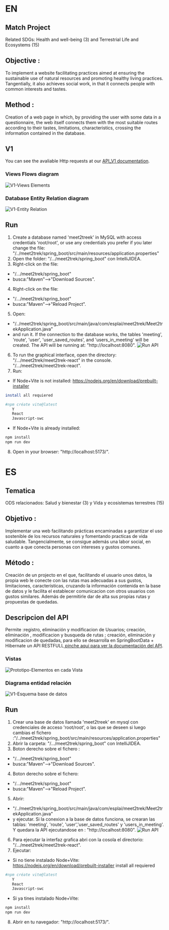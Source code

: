 
# EN
## Match Project
Related SDGs: Health and well-being (3) and Terrestrial Life and Ecosystems (15)
## Objective :
To implement a website facilitating practices aimed at ensuring the sustainable use of natural resources and promoting healthy living practices.
Tangentially, it also achieves social work, in that it connects people with common interests and tastes.

## Method :
Creation of a web page in which, by providing the user with some data in a questionnaire, the web itself connects them with the most suitable routes according to their tastes, limitations, characteristics, crossing the information contained in the database.

## V1
You can see the avaliable Http requests at our [API_V1 documentation](documentation_en/API_V1.md).
### Views Flows diagram
![V1-Views Elements](documentation_en/Views_V1.jpg)
### Database Entity Relation diagram
![V1-Entity Relation](documentation_en/EntityRelation_V1.jpg)
## Run
1. Create a database named 'meet2treek' in MySQL with access credentials 'root/root', or use any credentials you prefer if you later change the file: "/../meet2trek/spring_boot/src/main/resources/application.properties"
2. Open the folder:  "/.../meet2trek/spring_boot" con IntelliJIDEA.
3. Right-click on the file:
- "/.../meet2trek/spring_boot"
- busca:"Maven"-->"Download Sources".
4. Right-click on the file:
 - "/.../meet2trek/spring_boot"
- busca:"Maven"-->"Reload Project".
5. Open:
- "/../meet2trek/spring_boot/src/main/java/com/esplai/meet2trek/Meet2trekApplication.java" 
- and run it. If the connection to the database works, the tables 'meeting', 'route', 'user', 'user_saved_routes', and 'users_in_meeting' will be created. The API will be running at:  "http://localhost:8080".
![Run API](documentacion_es/Run_Meet2Trek.png)
6. To run the graphical interface, open the directory: "/.../meet2trek/meet2trek-react" in the console. "/.../meet2trek/meet2trek-react".
7. Run:
- If Node+Vite is not installed: 
https://nodejs.org/en/download/prebuilt-installer
```bash
install all requiered

#npm créate vite@latest
   Y 
   React
   Javascript-swc
```
- If Node+Vite is already installed: 
```bash
npm install
npm run dev
```
8. Open in your browser: "http://localhost:5173/".

# ES
## Tematica
ODS relacionados: Salud y bienestar (3) y Vida y ecosistemas terrestres (15)
## Objetivo :
Implementar una web facilitando prácticas encaminadas a garantizar el uso sostenible de los recursos naturales y fomentando practicas de vida saludable.
Tangencialmente, se consigue además una labor social, en cuanto a que conecta personas con intereses y gustos comunes.

## Método :
Creación de un projecto en el que, facilitando el usuario unos datos, la propia web le conecte con las rutas mas adecuadas a sus gustos, limitaciones, características, cruzando la información contenida en la base de datos y le facilita el establecer comunicacion con otros usuarios con gustos similares. Además de permitirle dar de alta sus propias rutas y propuestas de quedadas.

## Descripcion del API
Permite :registro, eliminación y modificacion de Usuarios;  creación, eliminación , modificacion y busqueda de rutas ; creación, eliminación y modificacion de quedadas, para ello se desarrolla en SpringBootData + Hibernate un API RESTFULL[ pinche aqui para ver la documentación del API](documentacion_es/API_Prototipo.md).
### Vistas

![Prototipo-Elementos en cada Vista](documentacion_es/Prototipo_ElementosVistas.jpg)


### Diagrama entidad relación
![V1-Esquema base de datos](documentacion_es/EntityRelation_Prototype.jpg)

## Run
1. Crear una base de datos llamada 'meet2treek' en mysql con credenciales de acceso 'root/root', o las que se deseen si luego cambias el fichero :"/../meet2trek/spring_boot/src/main/resources/application.properties"
2. Abrir la carpeta: "/.../meet2trek/spring_boot" con IntelliJIDEA.
3. Boton derecho sobre el fichero :
- "/.../meet2trek/spring_boot"
- busca:"Maven"-->"Download Sources".
4. Boton derecho sobre el fichero:
 - "/.../meet2trek/spring_boot"
- busca:"Maven"-->"Reload Project".
5. Abrir: 
- "/../meet2trek/spring_boot/src/main/java/com/esplai/meet2trek/Meet2trekApplication.java" 
- y ejecutar.
 Si la conexion a la base de datos funciona, se crearan las tablas: 'meeting', 'route', 'user','user_saved_routes' y 'users_in_meeting'. Y quedara la API ejecutandose en : "http://localhost:8080".
![Run API](documentacion_es/Run_Meet2Trek.png)
6. Para ejecutar la interfaz grafica abri con la cosola el directorio: "/.../meet2trek/meet2trek-react".
7. Ejecutar:
- Si no tiene instalado Node+Vite:
https://nodejs.org/en/download/prebuilt-installer
install all requiered
```bash
#npm créate vite@latest
   Y 
   React
   Javascript-swc
```
- Si ya tines instalado Node+Vite:   
```bash
npm install
npm run dev
```
8. Abrir en tu navegador: "http://localhost:5173/".



